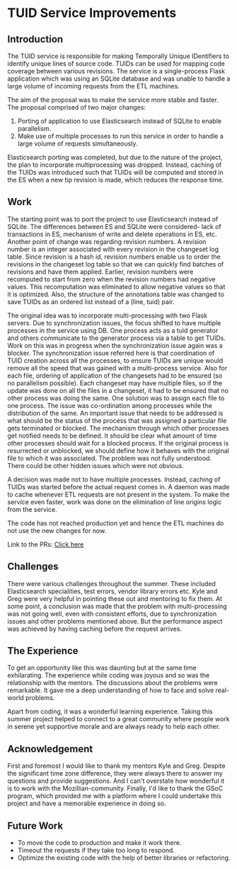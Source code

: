 
# TUID Service Improvements

## Introduction
The TUID service is responsible for making Temporally Unique IDentifiers to identify unique lines of source code. TUIDs can be used for mapping code coverage between various revisions. The service is a single-process Flask application which was using an SQLite database and was unable to handle a large volume of incoming requests from the ETL machines.

The aim of the proposal was to make the service more stable and faster. The proposal comprised of  two major changes:
1. Porting of application to use Elasticsearch instead of SQLite to enable parallelism. 
2. Make use of multiple processes to run this service in order to handle a large volume of requests simultaneously.

Elasticsearch porting was completed, but due to the nature of the project, the plan to incorporate multiprocessing was dropped. Instead, caching of the TUIDs was introduced such that TUIDs will be computed and stored in the ES when a new tip revision is made, which reduces the response time.


## Work
The starting point was to port the project to use Elasticsearch instead of SQLite. The differences between ES and SQLite were considered- lack of transactions in ES, mechanism of write and delete operations in ES, etc. Another point of change was regarding revision numbers. A revision number is an integer associated with every revision in the changeset log table. Since revision is a hash id, revision numbers enable us to order the revisions in the changeset log table so that we can quickly find batches of revisions and have them applied. Earlier, revision numbers were recomputed to start from zero when the revision numbers had negative values. This recomputation was eliminated to allow negative values so that it is optimized. Also, the structure of the annotations table was changed to save TUIDs as an ordered list instead of a (line, tuid) pair.

The original idea was to incorporate multi-processing with two Flask servers. Due to synchronization issues, the focus shifted to have multiple processes in the service using DB.  One process acts as a tuid generator and others communicate to the generator process via a table to get TUIDs. Work on this was in progress when the synchronization issue again was a blocker. The synchronization issue referred here is that coordination of TUID creation across all the processes, to ensure TUIDs are unique would remove all the speed that was gained with a multi-process service. Also for each file, ordering of application of the changesets had to be ensured (so no parallelism possible). Each changeset may have multiple files, so if the update was done on all the files in a changeset, it had to be ensured that no other process was doing the same. One solution was to assign each file to one process. The issue was co-ordination among processes while the distribution of the same. An important issue that needs to be addressed is what should be the status of the process that was assigned a particular file gets terminated or blocked. The mechanism through which other processes get notified needs to be defined. It should be clear what amount of time other processes should wait for a blocked process. If the original process is resurrected or unblocked, we should define how it behaves with the original file to which it was associated. The problem was not fully understood. There could be other hidden issues which were not obvious.

A decision was made not to have multiple processes. Instead, caching of TUIDs was started before the actual request comes in. A daemon was made to cache whenever ETL requests are not present in the system. To make the service even faster, work was done on the elimination of line origins logic from the service.

The code has not reached production yet and hence the ETL machines do not use the new changes for now.

Link to the PRs: [Click here](https://github.com/mozilla/TUID/pulls?q=is%3Apr+author%3Aajupazhamayil)


## Challenges
There were various challenges throughout the summer. These included Elasticsearch specialities, test errors, vendor library errors etc. Kyle and Greg were very helpful in pointing these out and mentoring to fix them. At some point, a conclusion was made that the problem with multi-processing was not going well, even with consistent efforts, due to synchronization issues and other problems mentioned above. But the performance aspect was achieved by having caching before the request arrives.

## The Experience
To get an opportunity like this was daunting but at the same time exhilarating. The experience while coding was joyous and so was the relationship with the mentors. The discussions about the problems were remarkable. It gave me a deep understanding of how to face and solve real-world problems.

Apart from coding, it was a wonderful learning experience. Taking this summer project helped to connect to a great community where people work in serene yet supportive morale and are always ready to help each other.

## Acknowledgement
First and foremost I would like to thank my mentors Kyle and Greg. Despite the significant time zone difference, they were always there to answer my questions and provide suggestions. And I can't overstate how wonderful it is to work with the Mozillian-community. Finally, I'd like to thank the GSoC program, which provided me with a platform where I could undertake this project and have a memorable experience in doing so.

## Future Work
* To move the code to production and make it work there.
* Timeout the requests if they take too long to respond.
* Optimize the existing code with the help of better libraries or refactoring.
